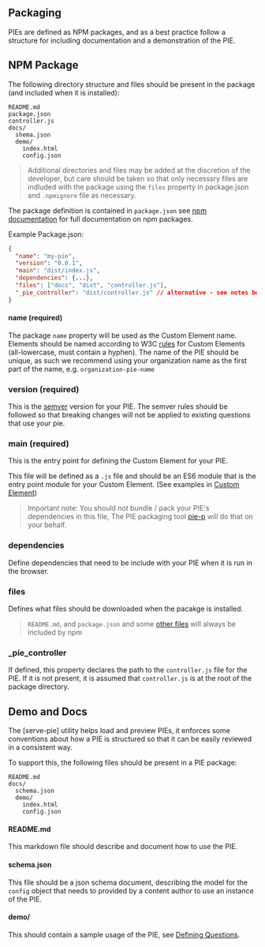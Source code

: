 ## Packaging

PIEs are defined as NPM packages, and as a best practice follow a structure for including documentation and a demonstration of the PIE.

## NPM Package


The following directory structure and files should be present in the package (and included when it is installed):


```
README.md
package.json
controller.js
docs/
  shema.json
  demo/
    index.html
    config.json
```

> Additional directories and files may be added at the discretion of the developer, but care should be taken so that only necesssry files are indluded with the package using the `files` property in package.json and `.npmignore` file as necessary.

The package definition is contained in `package.json` see [npm documentation](https://docs.npmjs.com/files/package.json) for full documentation on npm packages.

Example Package.json:

```json
{
  "name": "my-pie",
  "version": "0.0.1",
  "main": "dist/index.js",
  "dependencies": {...},
  "files": ["docs", "dist", "controller.js"],
  "_pie_controller": "dist/controller.js" // alternative - see notes below
}
``` 


#### name (required)

The package `name` property will be used as the Custom Element name. Elements should be named according to W3C [rules](https://www.w3.org/TR/custom-elements/#concepts) for Custom Elements (all-lowercase, must contain a hyphen). The name of the PIE should be unique, as such we recommend using your organization name as the first part of the name, e.g. `organization-pie-name`

### version (required)

This is the [semver](semver.org) version for your PIE. The semver rules should be followed so that breaking changes will not be applied to existing questions that use your pie.

### main (required) 

This is the entry point for defining the Custom Element for your PIE. 

This file will be defined as a `.js` file and should be an ES6 module that is the entry point module for your Custom Element. (See examples in [Custom Element](custom-element.md))

> Important note: You should not bundle / pack your PIE's dependencies in this file, The PIE packaging tool [pie-p](todo) will do that on your behalf.


### dependencies
Define dependencies that need to be include with your PIE when it is run in the browser. 


### files

Defines what files should be downloaded when the pacakge is installed.

> `README.md`, and `package.json` and some [other files](https://docs.npmjs.com/files/package.json#files) will always be included by npm 

### _pie_controller

If defined, this property declares the path to the `controller.js` file for the PIE. 
If it is not present, it is assumed that `controller.js` is at the root of the package directory.


## Demo and Docs

The [serve-pie] utility helps load and preview PIEs, it enforces some conventions about how a PIE is structured so that it can be easily reviewed in a consistent way.

To support this, the following files should be present in a PIE package:

```
README.md
docs/
  schema.json
  demo/
    index.html
    config.json
```

#### README.md

This markdown file should describe and document how to use the PIE.

#### schema.json

This file should be a json schema document, describing the model for the `config` object that needs to provided by a content author to use an instance of the PIE.

#### demo/

This should contain a sample usage of the PIE, see [Defining Questions](../using/defining-questions.md).
